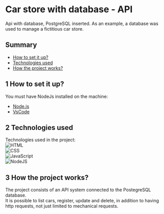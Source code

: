# Car store with database - API

Api with database, PostgreSQL inserted. As an example, a database was used to manage a fictitious car store.

## Summary
- [How to set it up?](#1-how-to-set-it-up)
- [Technologies used](#2-technologies-used)
- [How the project works?](#3-how-the-project-works)

## 1 How to set it up?
You must have NodeJs installed on the machine:
- [Node.js](https://github.com/nodejs/node)
- [VsCode](https://github.com/microsoft/vscode)

## 2 Technologies used 
Technologies used in the project: </br>
![HTML](https://img.shields.io/badge/HTML5-E34F26?style=for-the-badge&logo=html5&logoColor=white)&nbsp; </br>
![CSS](https://img.shields.io/badge/CSS3-1572B6?style=for-the-badge&logo=css3&logoColor=white)&nbsp; </br>
![JavaScript](https://img.shields.io/badge/JavaScript-F7DF1E?style=for-the-badge&logo=javascript&logoColor=black)&nbsp; </br>
![NodeJS](https://img.shields.io/badge/Node%20js-339933?style=for-the-badge&logo=nodedotjs&logoColor=white)&nbsp; </br>

## 3 How the project works?
The project consists of an API system connected to the PostegreSQL database. </br> 
It is possible to list cars, register, update and delete, in addition to having http requests, not just limited to mechanical requests.
